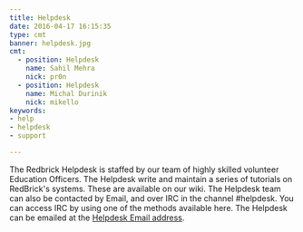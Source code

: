```yaml
---
title: Helpdesk
date: 2016-04-17 16:15:35
type: cmt
banner: helpdesk.jpg
cmt:
  - position: Helpdesk
    name: Sahil Mehra
    nick: pr0n
  - position: Helpdesk
    name: Michal Durinik
    nick: mikello
keywords:
- help
- helpdesk
- support

---
```


The Redbrick Helpdesk is staffed by our team of highly skilled volunteer Education Officers.
The Helpdesk write and maintain a series of tutorials on RedBrick's systems. These are available on our wiki.
The Helpdesk team can also be contacted by Email, and over IRC in the channel #helpdesk. You can access IRC by using one of the methods available here.
The Helpdesk can be emailed at the [Helpdesk Email address](/about/contact/helpdesk).
